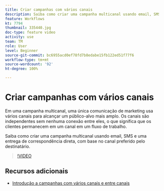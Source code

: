 ```yaml
---
title: Criar campanhas com vários canais
description: Saiba como criar uma campanha multicanal usando email, SMS e uma entrega de correspondência direta, com base no canal preferido pelo destinatário.
feature: Workflows
kt: 7794
thumbnail: 335440.jpg
doc-type: feature video
activity: use
team: TM
role: User
level: Beginner
source-git-commit: bc6955acd0ef78fd7b8edabe15fb122ed51f77f6
workflow-type: tm+mt
source-wordcount: '92'
ht-degree: 100%

---
```



# Criar campanhas com vários canais

Em uma campanha multicanal, uma única comunicação de marketing usa vários canais para alcançar um público-alvo mais amplo. Os canais são independentes sem nenhuma conexão entre eles, o que significa que os clientes permanecem em um canal em um fluxo de trabalho.

Saiba como criar uma campanha multicanal usando email, SMS e uma entrega de correspondência direta, com base no canal preferido pelo destinatário.

>[!VIDEO](https://video.tv.adobe.com/v/335440?quality=12)

## Recursos adicionais

* [Introdução a campanhas com vários canais e entre canais](/help/orchestrate-campaigns/introduction-to-cross-and-multi-channel-campaigns.md)
